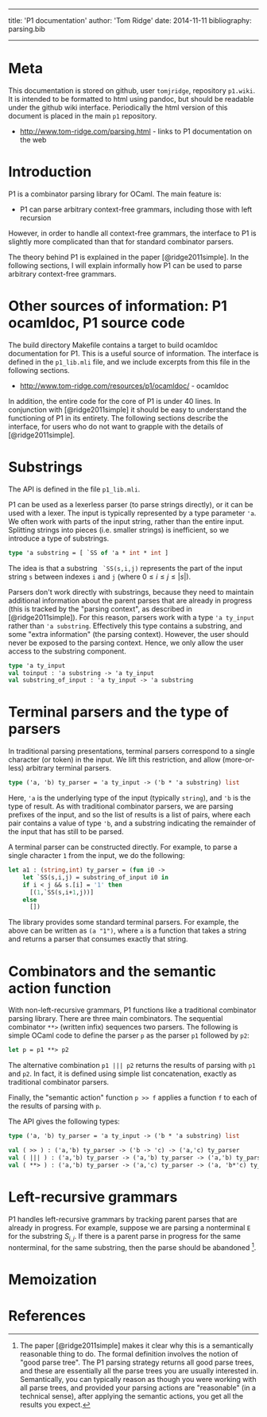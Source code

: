 
---
title: 'P1 documentation'
author: 'Tom Ridge'
date: 2014-11-11
bibliography: parsing.bib

---

# Meta

This documentation is stored on github, user `tomjridge`, repository
`p1.wiki`. It is intended to be formatted to html using pandoc, but
should be readable under the github wiki interface. Periodically the
html version of this document is placed in the main `p1` repository.

  * <http://www.tom-ridge.com/parsing.html> - links to P1 documentation on the web

# Introduction

P1 is a combinator parsing library for OCaml. The main feature is:

  * P1 can parse arbitrary context-free grammars, including those with
    left recursion
    
However, in order to handle all context-free grammars, the interface
to P1 is slightly more complicated than that for standard combinator
parsers.

The theory behind P1 is explained in the paper [@ridge2011simple]. In the
following sections, I will explain informally how P1 can be used to
parse arbitrary context-free grammars.

# Other sources of information: P1 ocamldoc, P1 source code

The build directory Makefile contains a target to build ocamldoc
documentation for P1. This is a useful source of information. The
interface is defined in the `p1_lib.mli` file, and we include excerpts
from this file in the following sections.

  * <http://www.tom-ridge.com/resources/p1/ocamldoc/> - ocamldoc

In addition, the entire code for the core of P1 is under 40 lines. In
conjunction with [@ridge2011simple] it should be easy to understand
the functioning of P1 in its entirety. The following sections describe
the interface, for users who do not want to grapple with the details
of [@ridge2011simple].


# Substrings

The API is defined in the file `p1_lib.mli`. 

P1 can be used as a lexerless parser (to parse strings directly), or
it can be used with a lexer. The input is typically represented by a
type parameter `'a`. We often work with parts of the input string,
rather than the entire input. Splitting strings into pieces
(i.e. smaller strings) is inefficient, so we introduce a type of
substrings.

```ocaml
type 'a substring = [ `SS of 'a * int * int ]
```

The idea is that a substring `` `SS(s,i,j)`` represents the part of
the input string `s` between indexes `i` and `j` (where $0 \le i \le j
\le |s|$). 


Parsers don't work directly with substrings, because they need to
maintain additional information about the parent parses that are
already in progress (this is tracked by the "parsing context", as
described in [@ridge2011simple]). For this reason, parsers work with a
type `'a ty_input` rather than `'a substring`. Effectively this type
contains a substring, and some "extra information" (the parsing
context). However, the user should never be exposed to the parsing
context. Hence, we only allow the user access to the substring
component.

```ocaml
type 'a ty_input
val toinput : 'a substring -> 'a ty_input
val substring_of_input : 'a ty_input -> 'a substring
```

# Terminal parsers and the type of parsers

In traditional parsing presentations, terminal parsers correspond to a
single character (or token) in the input. We lift this restriction,
and allow (more-or-less) arbitrary terminal parsers.

```ocaml
type ('a, 'b) ty_parser = 'a ty_input -> ('b * 'a substring) list
```

Here, `'a` is the underlying type of the input (typically `string`),
and `'b` is the type of result. As with traditional combinator
parsers, we are parsing prefixes of the input, and so the list of
results is a list of pairs, where each pair contains a value of type
`'b`, and a substring indicating the remainder of the input that has
still to be parsed.

A terminal parser can be constructed directly. For example, to parse a
single character `1` from the input, we do the following:

```ocaml
let a1 : (string,int) ty_parser = (fun i0 ->
    let `SS(s,i,j) = substring_of_input i0 in
    if i < j && s.[i] = '1' then 
      [(1,`SS(s,i+1,j))]
    else
      [])
```

The library provides some standard terminal parsers. For example, the
above can be written as `(a "1")`, where `a` is a function that takes
a string and returns a parser that consumes exactly that string.


# Combinators and the semantic action function

With non-left-recursive grammars, P1 functions like a traditional
combinator parsing library. There are three main combinators. The
sequential combinator `**>` (written infix) sequences two parsers. The
following is simple OCaml code to define the parser `p` as the parser
`p1` followed by `p2`:

```ocaml 
let p = p1 **> p2 
```

The alternative combination `p1 ||| p2` returns the results of parsing
with `p1` and `p2`. In fact, it is defined using simple list
concatenation, exactly as traditional combinator parsers.

Finally, the "semantic action" function `p >> f` applies a function
`f` to each of the results of parsing with `p`.

The API gives the following types:

```ocaml
type ('a, 'b) ty_parser = 'a ty_input -> ('b * 'a substring) list

val ( >> ) : ('a,'b) ty_parser -> ('b -> 'c) -> ('a,'c) ty_parser
val ( ||| ) : ('a,'b) ty_parser -> ('a,'b) ty_parser -> ('a,'b) ty_parser
val ( **> ) : ('a,'b) ty_parser -> ('a,'c) ty_parser -> ('a, 'b*'c) ty_parser
```

# Left-recursive grammars

P1 handles left-recursive grammars by tracking parent parses that are
already in progress. For example, suppose we are parsing a nonterminal
`E` for the substring $S_{i,j}$. If there is a parent parse in
progress for the same nonterminal, for the same substring, then the
parse should be abandoned [^za2].

[^za2]: The paper [@ridge2011simple] makes it clear why this is a
semantically reasonable thing to do. The formal definition involves
the notion of "good parse tree". The P1 parsing strategy returns all
good parse trees, and these are essentially all the parse trees you
are usually interested in. Semantically, you can typically reason as
though you were working with all parse trees, and provided your
parsing actions are "reasonable" (in a technical sense), after
applying the semantic actions, you get all the results you expect.


# Memoization


# References
